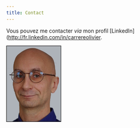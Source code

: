 ```yaml
---
title: Contact
---
```


Vous pouvez me contacter *via* mon profil
\[LinkedIn\](<http://fr.linkedin.com/in/carrereolivier>.

![](graphics/olivier-carrere.jpg)
